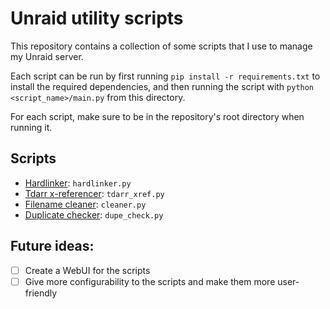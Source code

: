# Unraid utility scripts

This repository contains a collection of some scripts that I use to manage my Unraid server.

Each script can be run by first running `pip install -r requirements.txt` to install the required dependencies, and then running the script with `python <script_name>/main.py` from this directory.

For each script, make sure to be in the repository's root directory when running it.

## Scripts

- [Hardlinker](hardlinker): `hardlinker.py`
- [Tdarr x-referencer](tdarr_xref): `tdarr_xref.py`
- [Filename cleaner](cleaner): `cleaner.py`
- [Duplicate checker](dupe_check): `dupe_check.py`

## Future ideas:
- [ ] Create a WebUI for the scripts
- [ ] Give more configurability to the scripts and make them more user-friendly